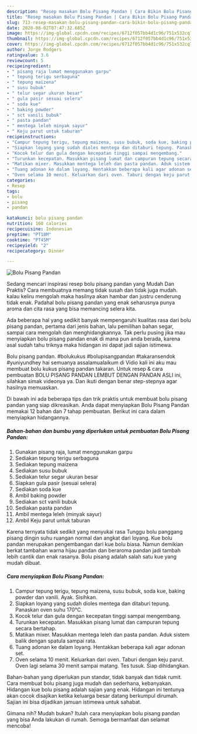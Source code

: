 ```yaml
---
description: "Resep masakan Bolu Pisang Pandan | Cara Bikin Bolu Pisang Pandan Yang Lezat"
title: "Resep masakan Bolu Pisang Pandan | Cara Bikin Bolu Pisang Pandan Yang Lezat"
slug: 713-resep-masakan-bolu-pisang-pandan-cara-bikin-bolu-pisang-pandan-yang-lezat
date: 2020-08-02T07:47:32.685Z
image: https://img-global.cpcdn.com/recipes/6712f057bb4d1c96/751x532cq70/bolu-pisang-pandan-foto-resep-utama.jpg
thumbnail: https://img-global.cpcdn.com/recipes/6712f057bb4d1c96/751x532cq70/bolu-pisang-pandan-foto-resep-utama.jpg
cover: https://img-global.cpcdn.com/recipes/6712f057bb4d1c96/751x532cq70/bolu-pisang-pandan-foto-resep-utama.jpg
author: Jorge Rodgers
ratingvalue: 3.6
reviewcount: 5
recipeingredient:
- " pisang raja lumat menggunakan garpu"
- " tepung terigu serbaguna"
- " tepung maizena"
- " susu bubuk"
- " telur segar ukuran besar"
- " gula pasir sesuai selera"
- " soda kue"
- " baking powder"
- " sct vanili bubuk"
- " pasta pandan"
- " mentega leleh minyak sayur"
- " Keju parut untuk taburan"
recipeinstructions:
- "Campur tepung terigu, tepung maizena, susu bubuk, soda kue, baking powder dan vanili. Ayak. Sisihkan."
- "Siapkan loyang yang sudah dioles mentega dan ditaburi tepung. Panaskan oven suhu 170°C."
- "Kocok telur dan gula dengan kecepatan tinggi sampai mengembang."
- "Turunkan kecepatan. Masukkan pisang lumat dan campuran tepung secara bertahap."
- "Matikan mixer. Masukkan mentega leleh dan pasta pandan. Aduk sistem balik dengan spatula sampai rata."
- "Tuang adonan ke dalam loyang. Hentakkan beberapa kali agar adonan set."
- "Oven selama 10 menit. Keluarkan dari oven. Taburi dengan keju parut. Oven lagi selama 30 menit sampai matang. Tes tusuk. Siap dihidangkan."
categories:
- Resep
tags:
- bolu
- pisang
- pandan

katakunci: bolu pisang pandan 
nutrition: 160 calories
recipecuisine: Indonesian
preptime: "PT18M"
cooktime: "PT45M"
recipeyield: "2"
recipecategory: Dinner

---
```



![Bolu Pisang Pandan](https://img-global.cpcdn.com/recipes/6712f057bb4d1c96/751x532cq70/bolu-pisang-pandan-foto-resep-utama.jpg)

Sedang mencari inspirasi resep bolu pisang pandan yang Mudah Dan Praktis? Cara membuatnya memang tidak susah dan tidak juga mudah. kalau keliru mengolah maka hasilnya akan hambar dan justru cenderung tidak enak. Padahal bolu pisang pandan yang enak seharusnya punya aroma dan cita rasa yang bisa memancing selera kita.

Ada beberapa hal yang sedikit banyak mempengaruhi kualitas rasa dari bolu pisang pandan, pertama dari jenis bahan, lalu pemilihan bahan segar, sampai cara mengolah dan menghidangkannya. Tak perlu pusing jika mau menyiapkan bolu pisang pandan enak di mana pun anda berada, karena asal sudah tahu triknya maka hidangan ini dapat jadi sajian istimewa.

Bolu pisang pandan. #bolukukus #bolupisangpandan #takaransendok #yuniyundhey hai semuanya assalamualaikum di Vidio kali ini aku mau membuat bolu kukus pisang pandan takaran. Untuk resep &amp; cara pembuatan BOLU PISANG PANDAN LEMBUT DENGAN PANDAN ASLI ini, silahkan simak videonya ya. Dan ikuti dengan benar step-stepnya agar hasilnya memuaskan.


Di bawah ini ada beberapa tips dan trik praktis untuk membuat bolu pisang pandan yang siap dikreasikan. Anda dapat menyiapkan Bolu Pisang Pandan memakai 12 bahan dan 7 tahap pembuatan. Berikut ini cara dalam menyiapkan hidangannya.

<!--inarticleads1-->

##### Bahan-bahan dan bumbu yang diperlukan untuk pembuatan Bolu Pisang Pandan:

1. Gunakan  pisang raja, lumat menggunakan garpu
1. Sediakan  tepung terigu serbaguna
1. Sediakan  tepung maizena
1. Sediakan  susu bubuk
1. Sediakan  telur segar ukuran besar
1. Siapkan  gula pasir (sesuai selera)
1. Sediakan  soda kue
1. Ambil  baking powder
1. Sediakan  sct vanili bubuk
1. Sediakan  pasta pandan
1. Ambil  mentega leleh (minyak sayur)
1. Ambil  Keju parut untuk taburan


Karena ternyata tidak sedikit yang menyukai rasa Tunggu bolu panggang pisang dingin suhu ruangan normal dan angkat dari loyang. Kue bolu pandan merupakan pengembangan dari kue bolu biasa. Namun demikian berkat tambahan warna hijau pandan dan beraroma pandan jadi tambah lebih cantik dan enak rasanya. Bolu pisang adalah salah satu kue yang mudah dibuat. 

<!--inarticleads2-->

##### Cara menyiapkan Bolu Pisang Pandan:

1. Campur tepung terigu, tepung maizena, susu bubuk, soda kue, baking powder dan vanili. Ayak. Sisihkan.
1. Siapkan loyang yang sudah dioles mentega dan ditaburi tepung. Panaskan oven suhu 170°C.
1. Kocok telur dan gula dengan kecepatan tinggi sampai mengembang.
1. Turunkan kecepatan. Masukkan pisang lumat dan campuran tepung secara bertahap.
1. Matikan mixer. Masukkan mentega leleh dan pasta pandan. Aduk sistem balik dengan spatula sampai rata.
1. Tuang adonan ke dalam loyang. Hentakkan beberapa kali agar adonan set.
1. Oven selama 10 menit. Keluarkan dari oven. Taburi dengan keju parut. Oven lagi selama 30 menit sampai matang. Tes tusuk. Siap dihidangkan.


Bahan-bahan yang diperlukan pun standar, tidak banyak dan tidak rumit. Cara membuat bolu pisang juga mudah dan sederhana, kebanyakan. Hidangan kue bolu pisang adalah sajian yang enak. Hidangan ini tentunya akan cocok disajikan ketika keluarga besar datang berkumpul dirumah. Sajian ini bisa dijadikan jamuan istimewa untuk sahabat. 

Gimana nih? Mudah bukan? Itulah cara menyiapkan bolu pisang pandan yang bisa Anda lakukan di rumah. Semoga bermanfaat dan selamat mencoba!
